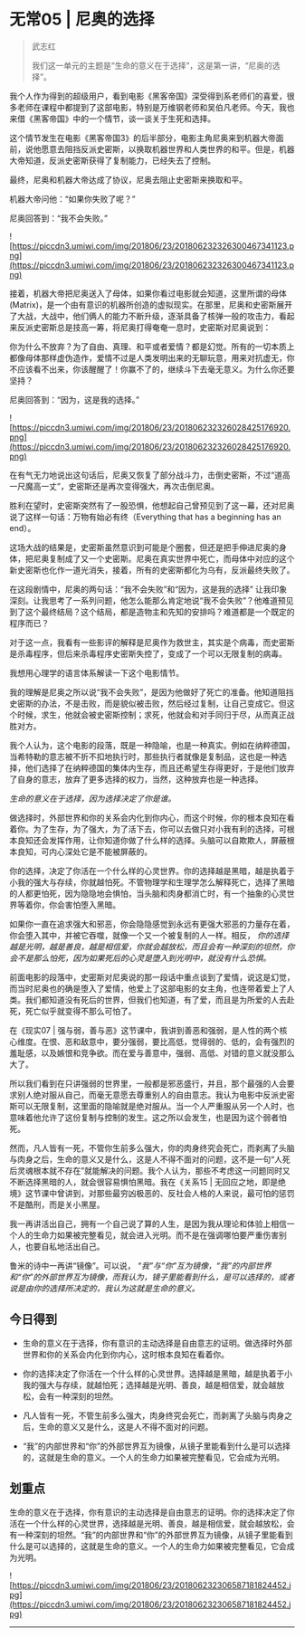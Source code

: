 # 无常05 | 尼奥的选择

> 武志红
> 
> 我们这一单元的主题是“生命的意义在于选择”，这是第一讲，“尼奥的选择”。

我个人作为得到的超级用户，看到电影《黑客帝国》深受得到系老师们的喜爱，很多老师在课程中都提到了这部电影，特别是万维钢老师和吴伯凡老师。今天，我也来借《黑客帝国》中的一个情节，谈一谈关于生死和选择。

这个情节发生在电影《黑客帝国3》的后半部分，电影主角尼奥来到机器大帝面前，说他愿意去阻挡反派史密斯，以换取机器世界和人类世界的和平。但是，机器大帝知道，反派史密斯获得了复制能力，已经失去了控制。

最终，尼奥和机器大帝达成了协议，尼奥去阻止史密斯来换取和平。

机器大帝问他：“如果你失败了呢？”

尼奥回答到：“我不会失败。”

![https://piccdn3.umiwi.com/img/201806/23/201806232326300467341123.png](https://piccdn3.umiwi.com/img/201806/23/201806232326300467341123.png)

接着，机器大帝把尼奥送入了母体，如果你看过电影就会知道，这里所谓的母体(Matrix)，是一个由有意识的机器所创造的虚拟现实。在那里，尼奥和史密斯展开了大战，大战中，他们俩人的能力不断升级，逐渐具备了核弹一般的攻击力，看起来反派史密斯总是技高一筹，将尼奥打得奄奄一息时，史密斯对尼奥说到：

你为什么不放弃？为了自由、真理、和平或者爱情？都是幻觉。所有的一切本质上都像母体那样虚伪造作，爱情不过是人类发明出来的无聊玩意，用来对抗虚无，你不应该看不出来，你该醒醒了！你赢不了的，继续斗下去毫无意义。为什么你还要坚持？

尼奥回答到：“因为，这是我的选择。”

![https://piccdn3.umiwi.com/img/201806/23/201806232326028425176920.png](https://piccdn3.umiwi.com/img/201806/23/201806232326028425176920.png)

在有气无力地说出这句话后，尼奥又恢复了部分战斗力，击倒史密斯，不过“道高一尺魔高一丈”，史密斯还是再次变得强大，再次击倒尼奥。

胜利在望时，史密斯突然有了一股恐惧，他想起自己曾预见到了这一幕，还对尼奥说了这样一句话：万物有始必有终（Everything that has a beginning has an end）。

这场大战的结果是，史密斯虽然意识到可能是个圈套，但还是把手伸进尼奥的身体，把尼奥复制成了又一个史密斯。尼奥在真实世界中死亡，而母体中对应的这个新史密斯也化作一道光消失，接着，所有的史密斯都化为乌有，反派最终失败了。

在这段剧情中，尼奥的两句话：“我不会失败”和“因为，这是我的选择” 让我印象深刻。让我思考了一系列问题，他怎么能那么肯定地说“我不会失败”？他难道预见到了这个最终结局？这个结局，都是造物主和先知的安排吗？难道都是一个既定的程序而已？

对于这一点，我看有一些影评的解释是尼奥作为救世主，其实是个病毒，而史密斯是杀毒程序，但后来杀毒程序史密斯失控了，变成了一个可以无限复制的病毒。

我想用心理学的语言体系解读一下这个电影情节。

我的理解是尼奥之所以说“我不会失败”，是因为他做好了死亡的准备。他知道阻挡史密斯的办法，不是击败，而是貌似被击败，然后经过复制，让自己变成它。但这个时候，求生，他就会被史密斯控制；求死，他就会和对手同归于尽，从而真正战胜对方。

我个人认为，这个电影的段落，既是一种隐喻，也是一种真实。例如在纳粹德国，当希特勒的意志被不折不扣地执行时，那些执行者就像是复制品，这也是一种选择，他们选择了在纳粹德国的集体内生存，而且还希望生存得更好，于是他们放弃了自身的意志，放弃了更多选择的权力，当然，这种放弃也是一种选择。

 *生命的意义在于选择，因为选择决定了你是谁。*

做选择时，外部世界和你的关系会内化到你内心，而这个时候，你的根本良知在看着你。为了生存，为了强大，为了活下去，你可以去做只对小我有利的选择，可根本良知还会发挥作用，让你知道你做了什么样的选择。头脑可以自欺欺人，屏蔽根本良知，可内心深处它是不能被屏蔽的。

你的选择，决定了你活在一个什么样的心灵世界。你的选择越是黑暗，越是执着于小我的强大与存续，你就越怕死。不管物理学和生理学怎么解释死亡，选择了黑暗的人都更怕死，因为隐隐地会惧怕，当头脑和肉身都消亡时，有一个抽象的心灵世界等着你，你会害怕堕入黑暗。

如果你一直在追求强大和邪恶，你会隐隐感觉到永远有更强大邪恶的力量存在着，你会堕入其中，并被它吞噬，就像一个又一个被复制的人一样。相反， *你的选择越是光明，越是善良，越是相信爱，你就会越放松，而且会有一种深刻的坦然，你会不是那么怕死，因为如果死后的心灵是堕入到光明中，就没有什么恐惧。*

前面电影的段落中，史密斯对尼奥说的那一段话中重点谈到了爱情，说这是幻觉，而当时尼奥也的确是堕入了爱情，他爱上了这部电影的女主角，也连带着爱上了人类。我们都知道没有死后的世界，但我们也知道，有了爱，而且是为所爱的人去赴死，死亡似乎就变得不那么可怕了。

在《现实07 | 强与弱，善与恶》这节课中，我讲到善恶和强弱，是人性的两个核心维度。在恨、恶和敌意中，要分强弱，要比高低，觉得弱的、低的，会有强烈的羞耻感，以及嫉恨和竞争欲。而在爱与善意中，强弱、高低、对错的意义就没那么大了。

所以我们看到在只讲强弱的世界里，一般都是邪恶盛行，并且，那个最强的人会要求别人绝对服从自己，而毫无意愿去尊重别人的自由意志。我认为电影中反派史密斯可以无限复制，这里面的隐喻就是绝对服从。当一个人严重服从另一个人时，也意味着他允许了这份复制与控制的发生。这之所以会发生，也是因为这个弱者怕死。

然而，凡人皆有一死，不管你生前多么强大，你的肉身终究会死亡，而剥离了头脑与肉身之后，生命的意义又是什么，这是人不得不面对的问题，这不是一句“人死后灵魂根本就不存在”就能解决的问题。我个人认为，那些不考虑这一问题同时又不断选择黑暗的人，就会很容易惧怕黑暗。我在《关系15 | 无回应之地，即是绝境》这节课中曾讲到，对那些最穷凶极恶的、反社会人格的人来说，最可怕的惩罚不是酷刑，而是关小黑屋。

我一再讲活出自己，拥有一个自己说了算的人生，是因为我从理论和体验上相信一个人的生命力如果被完整看见，就会进入光明。而不是在强调哪怕要严重伤害别人，也要自私地活出自己。

鲁米的诗中一再讲“镜像”。可以说， *“我”与“你”互为镜像，“我”的内部世界和“你”的外部世界互为镜像，而我认为，镜子里能看到什么，是可以选择的，或者说是由你的选择所决定的，我认为这就是生命的意义。*

## 今日得到

* 生命的意义在于选择，你有意识的主动选择是自由意志的证明。做选择时外部世界和你的关系会内化到你内心，这时根本良知在看着你。

* 你的选择决定了你活在一个什么样的心灵世界。选择越是黑暗，越是执着于小我的强大与存续，就越怕死；选择越是光明、善良，越是相信爱，就会越放松，会有一种深刻的坦然。

* 凡人皆有一死，不管生前多么强大，肉身终究会死亡，而剥离了头脑与肉身之后，生命的意义又是什么，这是人不得不面对的问题。

* “我”的内部世界和“你”的外部世界互为镜像，从镜子里能看到什么是可以选择的，这就是生命的意义。一个人的生命力如果被完整看见，它会成为光明。

## 划重点

生命的意义在于选择，你有意识的主动选择是自由意志的证明。你的选择决定了你活在一个什么样的心灵世界，选择越是光明、善良，越是相信爱，就会越放松，会有一种深刻的坦然。“我”的内部世界和“你”的外部世界互为镜像，从镜子里能看到什么是可以选择的，这就是生命的意义。一个人的生命力如果被完整看见，它会成为光明。

![https://piccdn3.umiwi.com/img/201806/23/201806232306587181824452.jpg](https://piccdn3.umiwi.com/img/201806/23/201806232306587181824452.jpg)

---
